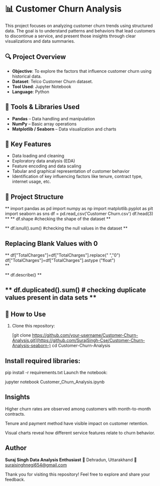 # 📊 Customer Churn Analysis

This project focuses on analyzing customer churn trends using structured data. The goal is to understand patterns and behaviors that lead customers to discontinue a service, and present those insights through clear visualizations and data summaries.

## 🔍 Project Overview

- **Objective**: To explore the factors that influence customer churn using historical data.
- **Dataset**: Telco Customer Churn dataset.
- **Tool Used**: Jupyter Notebook
- **Language**: Python

## 🧰 Tools & Libraries Used

- **Pandas** – Data handling and manipulation
- **NumPy** – Basic array operations
- **Matplotlib / Seaborn** – Data visualization and charts

## 📌 Key Features

- Data loading and cleaning
- Exploratory data analysis (EDA)
- Feature encoding and data scaling
- Tabular and graphical representation of customer behavior
- Identification of key influencing factors like tenure, contract type, internet usage, etc.

## 📁 Project Structure
**
 import pandas as pd
 import numpy as np
 import matplotlib.pyplot as plt
 import seaborn as sns
 df = pd.read_csv('Customer Churn.csv')
 df.head(3)
**
**
  df.shape   #checking the shape of the dataset
**

**
 df.isnull().sum()    #checking the null values in the dataset
**

## Replacing Blank Values with 0
**
 df["TotalCharges"]=df["TotalCharges"].replace(" ","0")
 df["TotalCharges"]=df["TotalCharges"].astype ("float")      
**

** df.describe() **

** df.duplicated().sum()   # checking duplicate values present in data sets
** 
--

## 🚀 How to Use

1. Clone this repository:

   [git clone https://github.com/your-username/Customer-Churn-Analysis.git](https://github.com/SurajSingh-Cse/Customer-Churn-Analysis-seaborn-)
   cd Customer-Churn-Analysis

## Install required libraries:

pip install -r requirements.txt
Launch the notebook:

jupyter notebook Customer_Churn_Analysis.ipynb
##  Insights
Higher churn rates are observed among customers with month-to-month contracts.

Tenure and payment method have visible impact on customer retention.

Visual charts reveal how different service features relate to churn behavior.

## Author
**Suraj Singh**
**Data Analysis Enthusiast**
📍 Dehradun, Uttarakhand
📧 surajsinghnegi654@gmail.com


Thank you for visiting this repository! Feel free to explore and share your feedback.
